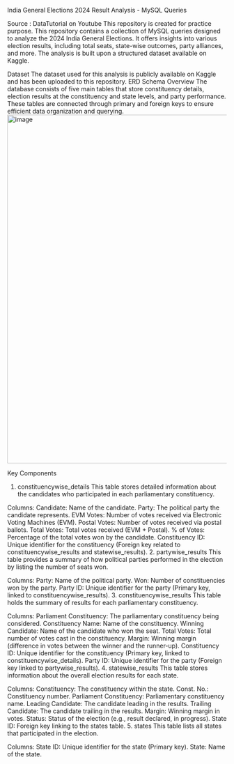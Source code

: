 India General Elections 2024 Result Analysis - MySQL Queries

Source : DataTutorial on Youtube
This repository is created for practice purpose.
This repository contains a collection of MySQL queries designed to analyze the 2024 India General Elections. It offers insights into various election results, including total seats, state-wise outcomes, party alliances, and more. The analysis is built upon a structured dataset available on Kaggle.

Dataset
The dataset used for this analysis is publicly available on Kaggle and has been uploaded to this repository. 
ERD Schema Overview
The database consists of five main tables that store constituency details, election results at the constituency and state levels, and party performance. These tables are connected through primary and foreign keys to ensure efficient data organization and querying.
<img width="800" alt="image" src="https://github.com/user-attachments/assets/e09a6443-fb27-439f-b9fb-4fc5cc6d2099">


Key Components
1. constituencywise_details
This table stores detailed information about the candidates who participated in each parliamentary constituency.

Columns:
Candidate: Name of the candidate.
Party: The political party the candidate represents.
EVM Votes: Number of votes received via Electronic Voting Machines (EVM).
Postal Votes: Number of votes received via postal ballots.
Total Votes: Total votes received (EVM + Postal).
% of Votes: Percentage of the total votes won by the candidate.
Constituency ID: Unique identifier for the constituency (Foreign key related to constituencywise_results and statewise_results).
2. partywise_results
This table provides a summary of how political parties performed in the election by listing the number of seats won.

Columns:
Party: Name of the political party.
Won: Number of constituencies won by the party.
Party ID: Unique identifier for the party (Primary key, linked to constituencywise_results).
3. constituencywise_results
This table holds the summary of results for each parliamentary constituency.

Columns:
Parliament Constituency: The parliamentary constituency being considered.
Constituency Name: Name of the constituency.
Winning Candidate: Name of the candidate who won the seat.
Total Votes: Total number of votes cast in the constituency.
Margin: Winning margin (difference in votes between the winner and the runner-up).
Constituency ID: Unique identifier for the constituency (Primary key, linked to constituencywise_details).
Party ID: Unique identifier for the party (Foreign key linked to partywise_results).
4. statewise_results
This table stores information about the overall election results for each state.

Columns:
Constituency: The constituency within the state.
Const. No.: Constituency number.
Parliament Constituency: Parliamentary constituency name.
Leading Candidate: The candidate leading in the results.
Trailing Candidate: The candidate trailing in the results.
Margin: Winning margin in votes.
Status: Status of the election (e.g., result declared, in progress).
State ID: Foreign key linking to the states table.
5. states
This table lists all states that participated in the election.

Columns:
State ID: Unique identifier for the state (Primary key).
State: Name of the state.
